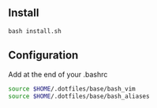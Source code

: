 ## Install
```
bash install.sh
```

## Configuration

Add at the end of your .bashrc

```bash
source $HOME/.dotfiles/base/bash_vim
source $HOME/.dotfiles/base/bash_aliases
```
